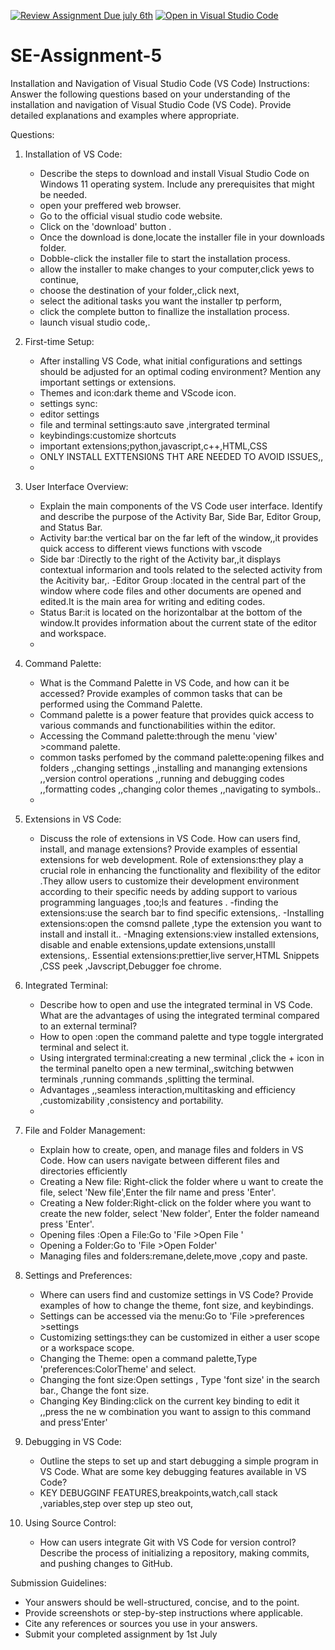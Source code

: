 [![Review Assignment Due july 6th](https://classroom.github.com/assets/deadline-readme-button-22041afd0340ce965d47ae6ef1cefeee28c7c493a6346c4f15d667ab976d596c.svg)](https://classroom.github.com/a/XoLGRbHq)
[![Open in Visual Studio Code](https://classroom.github.com/assets/open-in-vscode-2e0aaae1b6195c2367325f4f02e2d04e9abb55f0b24a779b69b11b9e10269abc.svg)](https://classroom.github.com/online_ide?assignment_repo_id=15288131&assignment_repo_type=AssignmentRepo)
# SE-Assignment-5
Installation and Navigation of Visual Studio Code (VS Code)
 Instructions:
Answer the following questions based on your understanding of the installation and navigation of Visual Studio Code (VS Code). Provide detailed explanations and examples where appropriate.

 Questions:

1. Installation of VS Code:
   - Describe the steps to download and install Visual Studio Code on Windows 11 operating system. Include any prerequisites that might be needed.
   - open your preffered web browser.
   - Go to the official visual studio code website.
   - Click on the 'download' button .
   - Once the download is done,locate the installer file in your downloads folder.
   - Dobble-click the installer file to start the installation process.
   - allow the installer to make changes to your computer,click yews to continue,
   - choose the destination of your folder,,click next,
   - select the aditional tasks you want the installer tp perform,
   - click the complete button to finallize the installation  process.
   - launch visual studio code,.

2. First-time Setup:
   - After installing VS Code, what initial configurations and settings should be adjusted for an optimal coding environment? Mention any important settings or extensions.
   - Themes and icon:dark theme and VScode icon.
   - settings sync:
   - editor settings
   - file and terminal settings:auto save ,intergrated terminal
   - keybindings:customize shortcuts
   - important extensions;python,javascript,c++,HTML,CSS
   - ONLY INSTALL EXTTENSI0NS THT ARE NEEDED TO AVOID ISSUES,,
   - 

3. User Interface Overview:
   - Explain the main components of the VS Code user interface. Identify and describe the purpose of the Activity Bar, Side Bar, Editor Group, and Status Bar.
   - Activity bar:the vertical bar on the far left of the window,,it provides quick access to different views functions with  vscode
   - Side bar :Directly to the right of the Activity bar,,it displays contextual informarion and tools related to the selected activity from the Acitivity bar,.
   -Editor Group :located in the central part of the window where code files and other documents are opened and edited.It is the main area for writing and editing codes.
   - Status Bar:it is located on the horizontalbar at the bottom of the window.It provides information about the current state of the editor and workspace.
   - 

4. Command Palette:
   - What is the Command Palette in VS Code, and how can it be accessed? Provide examples of common tasks that can be performed using the Command Palette.
   - Command palette is a power feature that provides quick access to various commands and functionabilities within the editor.
   - Accessing the Command palette:through the menu 'view' >command palette.
   - common tasks perfomed by the command palette:opening filkes and folders ,,changing settings ,,installing and mananging extensions ,,version control operations ,,running and debugging codes ,,formatting codes ,,changing color themes ,,navigating to symbols..
   - 

5. Extensions in VS Code:
   - Discuss the role of extensions in VS Code. How can users find, install, and manage extensions? Provide examples of essential extensions for web development.
     Role of extensions:they play a crucial role in enhancing the functionality and flexibility of the editor .They allow users to customize their development environment according to their specific needs by adding support to various programming languages ,too;ls and features .
     -finding the extensions:use the search bar to find specific  extensions,.
     -Installing extensions:open the comsnd pallete ,type the extension you want to install and install it..
     -Mnaging extensions:view installed extensions, disable and enable extensions,update extensions,unstalll extensions,.
     Essential extensions:prettier,live server,HTML Snippets ,CSS peek ,Javscript,Debugger foe chrome.
      
6. Integrated Terminal:
   - Describe how to open and use the integrated terminal in VS Code. What are the advantages of using the integrated terminal compared to an external terminal?
   - How to open :open the command palette and type toggle intergrated terminal and select it.
   - Using intergrated terminal:creating a new terminal ,click the + icon in the terminal panelto open a new terminal,,switching betwwen terminals ,running commands ,splitting the terminal.
   - Advantages ,,seamless interaction,multitasking and efficiency ,customizability ,consistency and portability.
   - 
    

7. File and Folder Management:
   - Explain how to create, open, and manage files and folders in VS Code. How can users navigate between different files and directories efficiently
   - Creating a New file: Right-click the folder where u want to create the file, select 'New file',Enter the filr name and press 'Enter'.
   - Creating a New folder:Right-click on the folder where you want to create the new folder, select 'New folder', Enter the folder nameand press 'Enter'.
   - Opening files :Open a File:Go to 'File >Open File '
   - Opening a Folder:Go to 'File >Open Folder'
   - Managing files and folders:remane,delete,move ,copy and paste.

8. Settings and Preferences:
   - Where can users find and customize settings in VS Code? Provide examples of how to change the theme, font size, and keybindings.
   - Settings can be accessed via the menu:Go to 'File >preferences >settings
   - Customizing settings:they can be customized in either a user scope  or a workspace scope.
   - Changing the Theme: open a command palette,Type 'preferences:ColorTheme' and select.
   - Changing the font size:Open settings , Type 'font size' in the search  bar., Change the font size.
   - Changing Key Binding:click on the current key binding to edit it ,,press the ne w combination you want to assign to this command and press'Enter'

9. Debugging in VS Code:
   - Outline the steps to set up and start debugging a simple program in VS Code. What are some key debugging features available in VS Code?
   - KEY DEBUGGINF FEATURES,breakpoints,watch,call stack ,variables,step over step up steo out,

10. Using Source Control:
    - How can users integrate Git with VS Code for version control? Describe the process of initializing a repository, making commits, and pushing changes to GitHub.

 Submission Guidelines:
- Your answers should be well-structured, concise, and to the point.
- Provide screenshots or step-by-step instructions where applicable.
- Cite any references or sources you use in your answers.
- Submit your completed assignment by 1st July 

